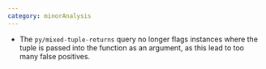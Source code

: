 ```yaml
---
category: minorAnalysis
---
```


- The `py/mixed-tuple-returns` query no longer flags instances where the tuple is passed into the function as an argument, as this lead to too many false positives.
